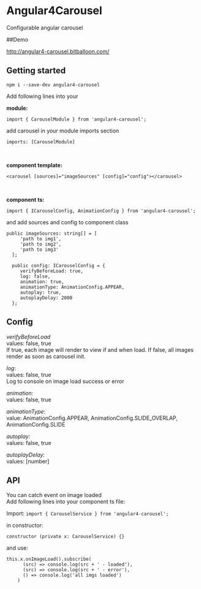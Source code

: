# Angular4Carousel

Configurable angular carousel

##Demo

http://angular4-carousel.bitballoon.com/

## Getting started

`npm i --save-dev angular4-carousel`

Add following lines into your

**module:**

```
import { CarouselModule } from 'angular4-carousel';
```

add carousel in your module imports section<br/>
```
imports: [CarouselModule]
```

<br/>

**component template:**

```
<carousel [sources]="imageSources" [config]="config"></carousel>
```

<br/>

**component ts:**
 
```
import { ICarouselConfig, AnimationConfig } from 'angular4-carousel';
```

and add sources and config to component class
```
public imageSources: string[] = [
     'path to img1',
     'path to img2',
     'path to img3'
  ];
  
  public config: ICarouselConfig = {
     verifyBeforeLoad: true,
     log: false,
     animation: true,
     animationType: AnimationConfig.APPEAR,
     autoplay: true,
     autoplayDelay: 2000
  };
```
  
## Config

_verifyBeforeLoad_ <br/>
values: false, true <br/>
If true, each image will render to view if and when load.
If false, all images render as soon as carousel init.

_log_: <br/>
values: false, true <br/>
Log to console on image load success or error

_animation:_ <br/>
values: false, true <br/>


_animationType_: <br/>
value: AnimationConfig.APPEAR, AnimationConfig.SLIDE_OVERLAP, AnimationConfig.SLIDE

_autoplay:_<br/>
values: false, true

_autoplayDelay:_ <br/>
values: [number]

## API

You can catch event on image loaded <br/>
Add following lines into your component ts file:

Import:
`
import { CarouselService } from 'angular4-carousel';
`

in constructor:

`
constructor (private x: CarouselService) {}
`

and use:<br/>
```
this.x.onImageLoad().subscribe(
      (src) => console.log(src + ' - loaded'),
      (src) => console.log(src + ' - error'),
      () => console.log('all imgs loaded')
    )
```


